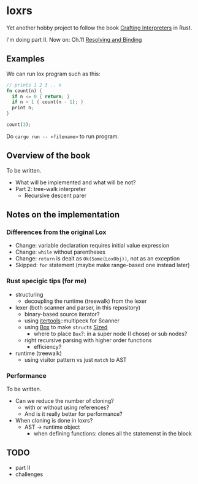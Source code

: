 # loxrs

Yet another hobby project to follow the book [Crafting Interpreters](http://www.craftinginterpreters.com/) in Rust.

I'm doing part II. Now on: Ch.11 [Resolving and Binding](https://craftinginterpreters.com/resolving-and-binding.html)

## Examples

We can run lox program such as this:

```rust
// prints 1 2 3 .. n
fn count(n) {
  if n <= 0 { return; }
  if n > 1 { count(n - 1); }
  print n;
}

count(3);
```

Do `cargo run -- <filename>` to run program.

## Overview of the book

To be written.

- What will be implemented and what will be not? 
- Part 2: tree-walk interpreter 
    - Recursive descent parer 

## Notes on the implementation

### Differences from the original Lox

- Change: variable declaration requires initial value expression 
- Change: `while` without parentheses 
- Change: `return` is dealt as `Ok(Some(LoxObj))`, not as an exception 
- Skipped: `for` statement (maybe make range-based one instead later) 

### Rust specigic tips (for me)

- structuring 
    - decoupling the runtime (treewalk) from the lexer 
- lexer (both scanner and parser, in this repository) 
    - binary-based source iterator? 
    - using [itertools](https://docs.rs/itertools/0.8.0/itertools/)::multipeek for Scanner 
    - using [Box](https://doc.rust-lang.org/std/boxed/struct.Box.html) to make `struct`s [Sized](https://doc.rust-lang.org/std/marker/trait.Sized.html) 
        - where to place `Box`?: in a super node (I chose) or sub nodes? 
    - right recursive parsing with higher order functions 
        - efficiency? 
- runtime (treewalk) 
    - using visitor pattern vs just `match` to AST 

### Performance

To be written.

- Can we reduce the number of cloning? 
    - with or without using references? 
    - And is it really better for performance? 
- When cloning is done in loxrs? 
    - AST -> runtime object 
        - when defining functions: clones all the statemenst in the block 

## TODO

- part II 
- challenges 

